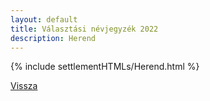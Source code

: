 ```yaml
---
layout: default
title: Választási névjegyzék 2022
description: Herend
---
```


{% include settlementHTMLs/Herend.html %}

[Vissza](./)